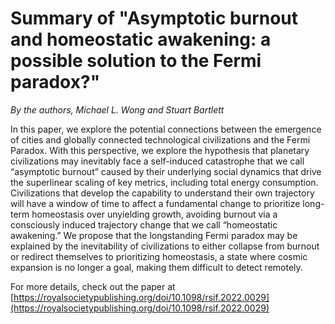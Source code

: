 # Summary of "Asymptotic burnout and homeostatic awakening: a possible solution to the Fermi paradox?"
*By the authors, Michael L. Wong and Stuart Bartlett*

In this paper, we explore the potential connections between the emergence of cities and globally connected technological civilizations and the Fermi Paradox. With this perspective, we explore the hypothesis that planetary civilizations may inevitably face a self-induced catastrophe that we call “asymptotic burnout” caused by their underlying social dynamics that drive the superlinear scaling of key metrics, including total energy consumption. Civilizations that develop the capability to understand their own trajectory will have a window of time to affect a fundamental change to prioritize long-term homeostasis over unyielding growth, avoiding burnout via a consciously induced trajectory change that we call “homeostatic awakening.” We propose that the longstanding Fermi paradox may be explained by the inevitability of civilizations to either collapse from burnout or redirect themselves to prioritizing homeostasis, a state where cosmic expansion is no longer a goal, making them difficult to detect remotely.

For more details, check out the paper at [https://royalsocietypublishing.org/doi/10.1098/rsif.2022.0029](https://royalsocietypublishing.org/doi/10.1098/rsif.2022.0029)
